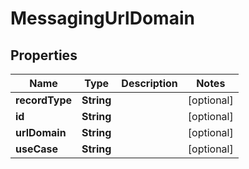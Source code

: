 

# MessagingUrlDomain


## Properties

| Name | Type | Description | Notes |
|------------ | ------------- | ------------- | -------------|
|**recordType** | **String** |  |  [optional] |
|**id** | **String** |  |  [optional] |
|**urlDomain** | **String** |  |  [optional] |
|**useCase** | **String** |  |  [optional] |




